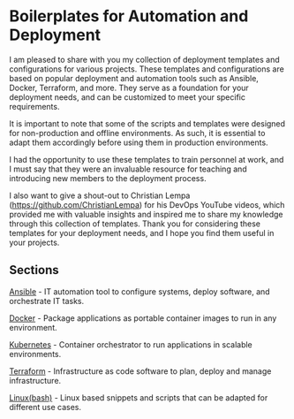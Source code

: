 # Boilerplates for Automation and Deployment

I am pleased to share with you my collection of deployment templates and configurations for various projects. These templates and configurations are based on popular deployment and automation tools such as Ansible, Docker, Terraform, and more. They serve as a foundation for your deployment needs, and can be customized to meet your specific requirements.

It is important to note that some of the scripts and templates were designed for non-production and offline environments. As such, it is essential to adapt them accordingly before using them in production environments.

I had the opportunity to use these templates to train personnel at work, and I must say that they were an invaluable resource for teaching and introducing new members to the deployment process.

I also want to give a shout-out to Christian Lempa (https://github.com/ChristianLempa) for his DevOps YouTube videos, which provided me with valuable insights and inspired me to share my knowledge through this collection of templates. Thank you for considering these templates for your deployment needs, and I hope you find them useful in your projects.

## [](https://github.com/scottiepowell/boilerplates-xcad2k#sections)Sections

[Ansible](https://github.com/scottiepowell/IaC/tree/main/Ansible) - IT automation tool to configure systems, deploy software, and orchestrate IT tasks.

[Docker](https://github.com/scottiepowell/IaC/tree/main/Docker) - Package applications as portable container images to run in any environment.

[Kubernetes](https://github.com/scottiepowell/IaC/tree/main/Kubernetes) - Container orchestrator to run applications in scalable environments.

[Terraform](https://github.com/scottiepowell/IaC/tree/main/Terraform) - Infrastructure as code software to plan, deploy and manage infrastructure.

[Linux(bash)](https://github.com/scottiepowell/IaC/tree/main/Bash(Linux)) - Linux based snippets and scripts that can be adapted for different use cases.

